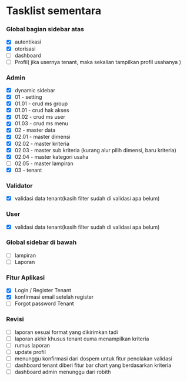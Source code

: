 # Tasklist sementara

### Global bagian sidebar atas

-   [x] autentikasi
-   [x] otorisasi
-   [ ] dashboard
-   [ ] Profil( jika usernya tenant, maka sekalian tampilkan profil usahanya )

### Admin

-   [x] dynamic sidebar
-   [x] 01 - setting
-   [x] 01.01 - crud ms group
-   [x] 01.01 - crud hak akses
-   [x] 01.02 - crud ms user
-   [x] 01.03 - crud ms menu
-   [x] 02 - master data
-   [x] 02.01 - master dimensi
-   [x] 02.02 - master kriteria
-   [x] 02.03 - master sub kriteria (kurang alur pilih dimensi, baru kriteria)
-   [x] 02.04 - master kategori usaha
-   [ ] 02.05 - master lampiran
-   [x] 03 - tenant

### Validator

-   [x] validasi data tenant(kasih filter sudah di validasi apa belum)

### User

-   [x] validasi data tenant(kasih filter sudah di validasi apa belum)

### Global sidebar di bawah

-   [ ] lampiran
-   [ ] Laporan

### Fitur Aplikasi

-   [x] Login / Register Tenant
-   [x] konfirmasi email setelah register
-   [ ] Forgot password Tenant

### Revisi

-   [ ] laporan sesuai format yang dikirimkan tadi
-   [ ] laporan akhir khusus tenant cuma menampilkan kriteria
-   [ ] rumus laporan
-   [ ] update profil
-   [ ] menunggu konfirmasi dari dospem untuk fitur penolakan validasi
-   [ ] dashboard tenant diberi fitur bar chart yang berdasarkan kriteria
-   [ ] dashboard admin menunggu dari robith
